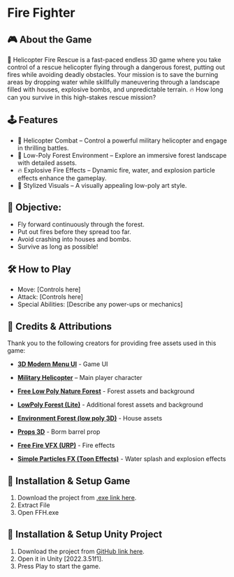 # Fire Fighter

## 🎮 About the Game

🚁 Helicopter Fire Rescue is a fast-paced endless 3D game where you take control of a rescue helicopter flying through a dangerous forest, putting out fires while avoiding deadly obstacles. Your mission is to save the burning areas by dropping water while skillfully maneuvering through a landscape filled with houses, explosive bombs, and unpredictable terrain.
🔥 How long can you survive in this high-stakes rescue mission?

## 🕹️ Features

- 🚁 Helicopter Combat – Control a powerful military helicopter and engage in thrilling battles.
- 🌲 Low-Poly Forest Environment – Explore an immersive forest landscape with detailed assets.
- 🔥 Explosive Fire Effects – Dynamic fire, water, and explosion particle effects enhance the gameplay.
- 🎨 Stylized Visuals – A visually appealing low-poly art style.

## 🎯 Objective:

- Fly forward continuously through the forest.
- Put out fires before they spread too far.
- Avoid crashing into houses and bombs.
- Survive as long as possible!

## 🛠️ How to Play

- Move: [Controls here]
- Attack: [Controls here]
- Special Abilities: [Describe any power-ups or mechanics]

## 📜 Credits & Attributions

Thank you to the following creators for providing free assets used in this game:

- [**3D Modern Menu UI**](https://assetstore.unity.com/packages/tools/gui/3d-modern-menu-ui-116144) - Game UI

- [**Military Helicopter**](https://assetstore.unity.com/packages/3d/vehicles/air/military-helicopter-3922) – Main player character

- [**Free Low Poly Nature Forest**](https://assetstore.unity.com/search#q=forest%20low%20poly) - Forest assets and background

- [**LowPoly Forest (Lite)**](https://assetstore.unity.com/packages/3d/vegetation/lowpoly-forest-lite-291277) - Additional forest assets and background

- [**Environment Forest (low poly 3D)**](https://assetstore.unity.com/packages/3d/environments/environment-forest-low-poly-3d-295608) - House assets

- [**Props 3D**](https://assetstore.unity.com/packages/3d/props/props-3d-221035) - Borm barrel prop

- [**Free Fire VFX (URP)**](https://assetstore.unity.com/packages/vfx/particles/fire-explosions/free-fire-vfx-urp-266226) - Fire effects

- [**Simple Particles FX (Toon Effects)**](https://assetstore.unity.com/packages/vfx/particles/simple-particles-fx-toon-effects-244171) - Water splash and explosion effects

## 🚀 Installation & Setup Game

1. Download the project from [.exe link here]([https://github.com/Jakkarin-Promsee/FFH](https://github.com/Jakkarin-Promsee/FireFighter)).
2. Extract File
3. Open FFH.exe

## 🚀 Installation & Setup Unity Project

1. Download the project from [GitHub link here]([https://github.com/Jakkarin-Promsee/FFH](https://drive.google.com/file/d/1NM40TZmwzREKyqMfV-RoobIqByqmnkLf/view?usp=drive_link)).
2. Open it in Unity [2022.3.51f1].
3. Press Play to start the game.
